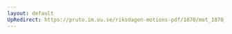 ```yaml
---
layout: default
UpRedirect: https://pruto.im.uu.se/riksdagen-motions-pdf/1870/mot_1870__ak__189.pdf
---
```

